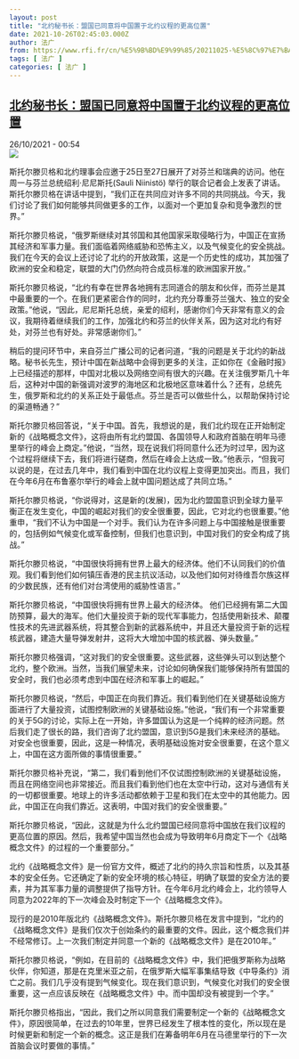 ```yaml
---
layout: post
title: "北约秘书长：盟国已同意将中国置于北约议程的更高位置"
date: 2021-10-26T02:45:03.000Z
author: 法广
from: https://www.rfi.fr/cn/%E5%9B%BD%E9%99%85/20211025-%E5%8C%97%E7%BA%A6%E7%A7%98%E4%B9%A6%E9%95%BF-%E7%9B%9F%E5%9B%BD%E5%B7%B2%E5%90%8C%E6%84%8F%E5%B0%86%E4%B8%AD%E5%9B%BD%E7%BD%AE%E4%BA%8E%E5%8C%97%E7%BA%A6%E8%AE%AE%E7%A8%8B%E7%9A%84%E6%9B%B4%E9%AB%98%E4%BD%8D%E7%BD%AE
tags: [ 法广 ]
categories: [ 法广 ]
---
```

<!--1635216303000-->
[北约秘书长：盟国已同意将中国置于北约议程的更高位置](https://www.rfi.fr/cn/%E5%9B%BD%E9%99%85/20211025-%E5%8C%97%E7%BA%A6%E7%A7%98%E4%B9%A6%E9%95%BF-%E7%9B%9F%E5%9B%BD%E5%B7%B2%E5%90%8C%E6%84%8F%E5%B0%86%E4%B8%AD%E5%9B%BD%E7%BD%AE%E4%BA%8E%E5%8C%97%E7%BA%A6%E8%AE%AE%E7%A8%8B%E7%9A%84%E6%9B%B4%E9%AB%98%E4%BD%8D%E7%BD%AE)
------

<div>
<div>26/10/2021 - 00:54</div><img src="https://s.rfi.fr/media/display/dd41b174-328b-11ec-b64c-005056a97e36/2021-10-21T082015Z_83053657_RC28EQ94ZTHJ_RTRMADP_3_NATO-DEFENCE.JPG"><div >                    <p>斯托尔滕贝格和北约理事会应邀于25日至27日展开了对芬兰和瑞典的访问。他在周一与芬兰总统绍利·尼尼斯托(Sauli Niinistö) 举行的联合记者会上发表了讲话。斯托尔滕贝格在讲话中提到，“我们正在共同应对许多不同的共同挑战。今天，我们讨论了我们如何能够共同做更多的工作，以面对一个更加复杂和竞争激烈的世界。”</p><p>斯托尔滕贝格说，“俄罗斯继续对其邻国和其他国家采取侵略行为，中国正在宣扬其经济和军事力量。我们面临着网络威胁和恐怖主义，以及气候变化的安全挑战。我们在今天的会议上还讨论了北约的开放政策，这是一个历史性的成功，其加强了欧洲的安全和稳定，联盟的大门仍然向符合成员标准的欧洲国家开放。”</p><p>斯托尔滕贝格说，“北约有幸在世界各地拥有志同道合的朋友和伙伴，而芬兰是其中最重要的一个。在我们更紧密合作的同时，北约充分尊重芬兰强大、独立的安全政策。”他说，“因此，尼尼斯托总统，亲爱的绍利，感谢你们今天非常有意义的会议，我期待着继续我们的工作，加强北约和芬兰的伙伴关系，因为这对北约有好处，对芬兰也有好处。非常感谢你们。”</p><p>稍后的提问环节中，来自芬兰广播公司的记者问道，“我的问题是关于北约的新战略。秘书长先生，预计中国在新战略中会得到更多的关注，正如你在《金融时报》上已经描述的那样，中国对北极以及网络空间有很大的兴趣。在关注俄罗斯几十年后，这种对中国的新强调对波罗的海地区和北极地区意味着什么？还有，总统先生，俄罗斯和北约的关系正处于最低点。芬兰是否可以做些什么，以帮助保持讨论的渠道畅通？”</p><p>斯托尔滕贝格回答说，“关于中国。首先，我想说的是，我们北约现在正开始制定新的《战略概念文件》，这将由所有北约盟国、各国领导人和政府首脑在明年马德里举行的峰会上商定。”他说，“当然，现在说我们将同意什么还为时过早，因为这个过程将继续下去，我们将进行磋商，然后在峰会上达成一致。”他表示，“但我可以说的是，在过去几年中，我们看到中国在北约议程上变得更加突出。而且，我们在今年6月在布鲁塞尔举行的峰会上就中国问题达成了共同立场。”</p><p>斯托尔滕贝格说，“你说得对，这是新的(发展)，因为北约盟国意识到全球力量平衡正在发生变化，中国的崛起对我们的安全很重要，因此，它对北约也很重要。”他重申，“我们不认为中国是一个对手。我们认为在许多问题上与中国接触是很重要的，包括例如气候变化或军备控制，但我们也意识到，中国对我们的安全构成了挑战。”</p><p>斯托尔滕贝格说，“中国很快将拥有世界上最大的经济体。他们不认同我们的价值观。我们看到他们如何镇压香港的民主抗议活动，以及他们如何对待维吾尔族这样的少数民族，还有他们对台湾使用的威胁性语言。”</p><p>斯托尔滕贝格说，“中国很快将拥有世界上最大的经济体。 他们已经拥有第二大国防预算，最大的海军。他们大量投资于新的现代军事能力，包括使用新技术、颠覆性技术的先进武器系统，将其整合到新的武器系统中，并且还大量投资于新的远程核武器，建造大量导弹发射井，这将大大增加中国的核武器、弹头数量。”</p><p>斯托尔滕贝格强调，“这对我们的安全很重要。这些武器，这些弹头可以到达整个北约，整个欧洲。当然，当我们展望未来，讨论如何确保我们能够保持所有盟国的安全时，我们也必须考虑到中国在经济和军事上的崛起。”</p><p>斯托尔滕贝格说，“然后，中国正在向我们靠近。我们看到他们在关键基础设施方面进行了大量投资，试图控制欧洲的关键基础设施。”他说，“我们有一个非常重要的关于5G的讨论，实际上在一开始，许多盟国认为这是一个纯粹的经济问题。然后我们走了很长的路，我们咨询了北约盟国，意识到5G是我们未来经济的基础。对安全也很重要，因此，这是一种情况，表明基础设施对安全很重要，在这个意义上，中国在这方面所做的事情很重要。”</p><p>斯托尔滕贝格补充说，“第二，我们看到他们不仅试图控制欧洲的关键基础设施，而且在网络空间也非常接近。而且我们看到他们也在太空中行动，这对与通信有关的一切都很重要。地球上的许多活动都依赖于卫星和我们在太空中的其他能力。因此，中国正在向我们靠近。这表明，中国对我们的安全很重要。”</p><p>斯托尔滕贝格说，“因此，这就是为什么北约盟国已经同意将中国放在我们议程的更高位置的原因。然后，我希望中国当然也会成为导致明年6月商定下一个《战略概念文件》的过程的一个重要部分。”</p><p>北约《战略概念文件》是一份官方文件，概述了北约的持久宗旨和性质，以及其基本的安全任务。它还确定了新的安全环境的核心特征，明确了联盟的安全方法的要素，并为其军事力量的调整提供了指导方针。在今年6月北约峰会上，北约领导人同意为2022年的下一次峰会及时制定下一个《战略概念文件》。</p><p>现行的是2010年版北约《战略概念文件》。斯托尔滕贝格在发言中提到，“北约的《战略概念文件》是我们仅次于创始条约的最重要的文件。因此，这个概念我们并不经常修订。上一次我们制定并同意一个新的《战略概念文件》是在2010年。”</p><p>斯托尔滕贝格说，“例如，在目前的《战略概念文件》中，我们把俄罗斯称为战略伙伴，你知道，那是在克里米亚之前，在俄罗斯大幅军事集结导致《中导条约》消亡之前。我们几乎没有提到气候变化。现在我们意识到，气候变化对我们的安全很重要，这一点应该反映在《战略概念文件》中。而中国却没有被提到一个字。”</p><p>斯托尔滕贝格指出，“因此，我们之所以同意我们需要制定一个新的《战略概念文件》，原因很简单，在过去的10年里，世界已经发生了根本性的变化，所以现在是时候更新和制定一个新的概念。这正是我们在筹备明年6月在马德里举行的下一次首脑会议时要做的事情。”</p>                                            <div data-selfpromo-newsletter>    </div>    <div data-selfpromo-app>    </div>                </div>
</div>
